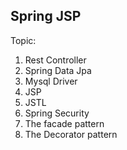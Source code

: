 ## Spring JSP
Topic:
1. Rest Controller
2. Spring Data Jpa
3. Mysql Driver
4. JSP
5. JSTL
6. Spring Security
6. The facade pattern
7. The Decorator pattern 